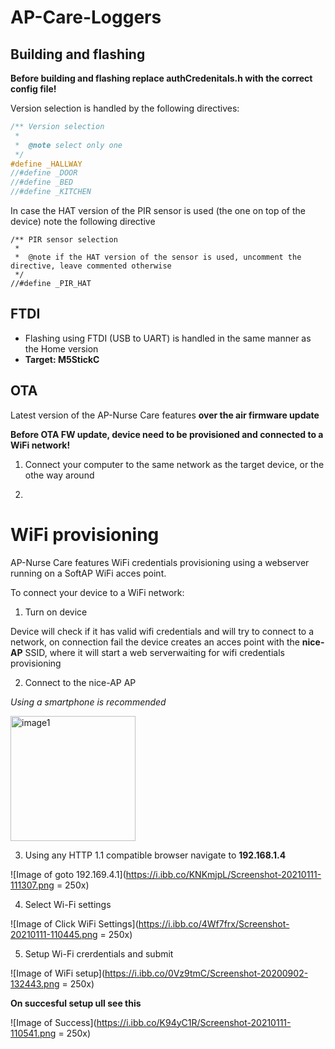 # AP-Care-Loggers

## Building and flashing

**Before building and flashing replace authCredenitals.h with the correct config file!**

Version selection is handled by the following directives:

```C++
/** Version selection
 *
 *  @note select only one
 */
#define _HALLWAY
//#define _DOOR
//#define _BED
//#define _KITCHEN
```

In case the HAT version of the PIR sensor is used (the one on top of the device) note the following directive

```
/** PIR sensor selection
 *
 *  @note if the HAT version of the sensor is used, uncomment the directive, leave commented otherwise
 */
//#define _PIR_HAT
```

## FTDI

* Flashing using FTDI (USB to UART) is handled in the same manner as the Home version
* **Target: M5StickC**

## OTA

Latest version of the AP-Nurse Care features **over the air firmware update**

**Before OTA FW update, device need to be provisioned and connected to a WiFi network!**

1. Connect your computer to the same network as the target device, or the othe way around

2. 

# WiFi provisioning

AP-Nurse Care features WiFi credentials provisioning using a webserver running on a SoftAP WiFi acces point.

To connect your device to a WiFi network:

1. Turn on device

Device will check if it has valid wifi credentials and will try to connect to a network, on connection fail the device creates an acces point with the **nice-AP** SSID, where it will start a web serverwaiting for wifi credentials provisioning

2. Connect to the nice-AP AP

*Using a smartphone is recommended*

<img src="https://i.ibb.co/tM8M8v1/Screenshot-20210111-110427.png" alt="image1" width="200"/>

3. Using any HTTP 1.1 compatible browser navigate to **192.168.1.4**

![Image of goto 192.169.4.1](https://i.ibb.co/KNKmjpL/Screenshot-20210111-111307.png = 250x)

4. Select Wi-Fi settings

![Image of Click WiFi Settings](https://i.ibb.co/4Wf7frx/Screenshot-20210111-110445.png = 250x)

5. Setup Wi-Fi crerdentials and submit

![Image of WiFi setup](https://i.ibb.co/0Vz9tmC/Screenshot-20200902-132443.png = 250x)

**On succesful setup ull see this**

![Image of Success](https://i.ibb.co/K94yC1R/Screenshot-20210111-110541.png = 250x)
